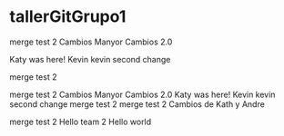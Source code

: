 # tallerGitGrupo1



merge test 2
Cambios Manyor
Cambios 2.0



Katy was here! 
Kevin
kevin second change 

merge test 2



merge test 2
Cambios Manyor
Cambios 2.0
Katy was here! 
Kevin
kevin second change 
merge test 2
merge test 2
Cambios de Kath y Andre


merge test 2
Hello team 2
Hello world

